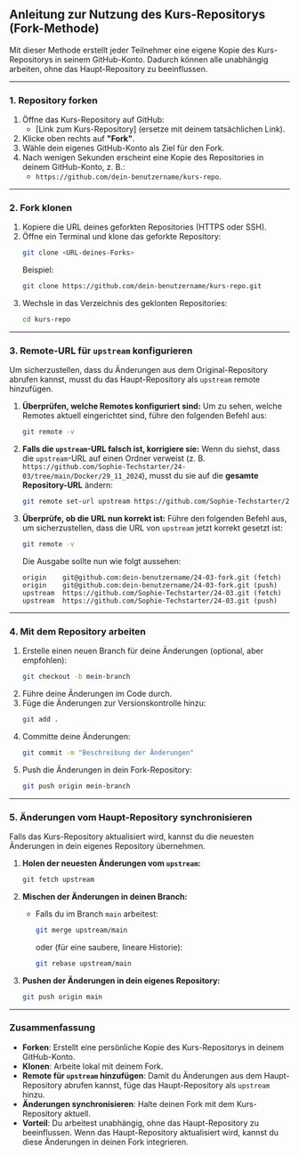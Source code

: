 ## **Anleitung zur Nutzung des Kurs-Repositorys (Fork-Methode)**

Mit dieser Methode erstellt jeder Teilnehmer eine eigene Kopie des Kurs-Repositorys in seinem GitHub-Konto. Dadurch können alle unabhängig arbeiten, ohne das Haupt-Repository zu beeinflussen.

---

### **1. Repository forken**
1. Öffne das Kurs-Repository auf GitHub:
   - [Link zum Kurs-Repository] (ersetze mit deinem tatsächlichen Link).
2. Klicke oben rechts auf **"Fork"**.
3. Wähle dein eigenes GitHub-Konto als Ziel für den Fork.
4. Nach wenigen Sekunden erscheint eine Kopie des Repositories in deinem GitHub-Konto, z. B.:
   - `https://github.com/dein-benutzername/kurs-repo`.

---

### **2. Fork klonen**
1. Kopiere die URL deines geforkten Repositories (HTTPS oder SSH).
2. Öffne ein Terminal und klone das geforkte Repository:
   ```bash
   git clone <URL-deines-Forks>
   ```
   Beispiel:
   ```bash
   git clone https://github.com/dein-benutzername/kurs-repo.git
   ```
3. Wechsle in das Verzeichnis des geklonten Repositories:
   ```bash
   cd kurs-repo
   ```

---

### **3. Remote-URL für `upstream` konfigurieren**
Um sicherzustellen, dass du Änderungen aus dem Original-Repository abrufen kannst, musst du das Haupt-Repository als `upstream` remote hinzufügen.

1. **Überprüfen, welche Remotes konfiguriert sind:**
   Um zu sehen, welche Remotes aktuell eingerichtet sind, führe den folgenden Befehl aus:
   ```bash
   git remote -v
   ```

2. **Falls die `upstream`-URL falsch ist, korrigiere sie:**
   Wenn du siehst, dass die `upstream`-URL auf einen Ordner verweist (z. B. `https://github.com/Sophie-Techstarter/24-03/tree/main/Docker/29_11_2024`), musst du sie auf die **gesamte Repository-URL** ändern:
   ```bash
   git remote set-url upstream https://github.com/Sophie-Techstarter/24-03.git
   ```

3. **Überprüfe, ob die URL nun korrekt ist:**
   Führe den folgenden Befehl aus, um sicherzustellen, dass die URL von `upstream` jetzt korrekt gesetzt ist:
   ```bash
   git remote -v
   ```
   Die Ausgabe sollte nun wie folgt aussehen:
   ```plaintext
   origin    git@github.com:dein-benutzername/24-03-fork.git (fetch)
   origin    git@github.com:dein-benutzername/24-03-fork.git (push)
   upstream  https://github.com/Sophie-Techstarter/24-03.git (fetch)
   upstream  https://github.com/Sophie-Techstarter/24-03.git (push)
   ```

---

### **4. Mit dem Repository arbeiten**
1. Erstelle einen neuen Branch für deine Änderungen (optional, aber empfohlen):
   ```bash
   git checkout -b mein-branch
   ```
2. Führe deine Änderungen im Code durch.
3. Füge die Änderungen zur Versionskontrolle hinzu:
   ```bash
   git add .
   ```
4. Committe deine Änderungen:
   ```bash
   git commit -m "Beschreibung der Änderungen"
   ```
5. Push die Änderungen in dein Fork-Repository:
   ```bash
   git push origin mein-branch
   ```

---

### **5. Änderungen vom Haupt-Repository synchronisieren**
Falls das Kurs-Repository aktualisiert wird, kannst du die neuesten Änderungen in dein eigenes Repository übernehmen.

1. **Holen der neuesten Änderungen vom `upstream`:**
   ```bash
   git fetch upstream
   ```

2. **Mischen der Änderungen in deinen Branch:**
   - Falls du im Branch `main` arbeitest:
     ```bash
     git merge upstream/main
     ```
     oder (für eine saubere, lineare Historie):
     ```bash
     git rebase upstream/main
     ```

3. **Pushen der Änderungen in dein eigenes Repository:**
   ```bash
   git push origin main
   ```

---

### **Zusammenfassung**
- **Forken**: Erstellt eine persönliche Kopie des Kurs-Repositorys in deinem GitHub-Konto.
- **Klonen**: Arbeite lokal mit deinem Fork.
- **Remote für `upstream` hinzufügen**: Damit du Änderungen aus dem Haupt-Repository abrufen kannst, füge das Haupt-Repository als `upstream` hinzu.
- **Änderungen synchronisieren**: Halte deinen Fork mit dem Kurs-Repository aktuell.
- **Vorteil**: Du arbeitest unabhängig, ohne das Haupt-Repository zu beeinflussen. Wenn das Haupt-Repository aktualisiert wird, kannst du diese Änderungen in deinen Fork integrieren.

